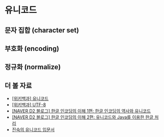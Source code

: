 # 유니코드

## 문자 집합 (character set)

## 부호화 (encoding)

## 정규화 (normalize)


## 더 볼 자료

* [[위키백과] 유니코드](https://ko.wikipedia.org/wiki/유니코드)
* [[위키백과] UTF-8](https://ko.wikipedia.org/wiki/UTF-8)
* [[NAVER D2 블로그] 한글 인코딩의 이해 1편: 한글 인코딩의 역사와 유니코드](http://d2.naver.com/helloworld/19187)
* [[NAVER D2 블로그] 한글 인코딩의 이해 2편: 유니코드와 Java를 이용한 한글 처리](http://d2.naver.com/helloworld/76650)
* [진숙의 유니코드 입문서](http://www.kristalinfo.com/K-Lab/unicode/Unicode_intro-kr.html)
